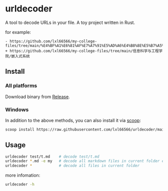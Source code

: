 # urldecoder

A tool to decode URLs in your file. A toy project written in Rust.

for example:

```
- https://github.com/lxl66566/my-college-files/tree/main/%E4%BF%A1%E6%81%AF%E7%A7%91%E5%AD%A6%E4%B8%8E%E5%B7%A5%E7%A8%8B%E5%AD%A6%E9%99%A2/%E5%B5%8C%E5%85%A5%E5%BC%8F%E7%B3%BB%E7%BB%9F
+ https://github.com/lxl66566/my-college-files/tree/main/信息科学与工程学院/嵌入式系统
```

## Install

### All platforms

Download binary from [Release](https://github.com/lxl66566/urldecoder/releases).

### Windows

In addition to the above methods, you can also install it via [scoop](https://scoop.sh/):

```sh
scoop install https://raw.githubusercontent.com/lxl66566/urldecoder/main/urldecoder.json
```

## Usage

```sh
urldecoder test/t.md    # decode test/t.md
urldecoder *.md -e my   # decode all markdown files in current folder except which in `my` folder
urldecoder *            # decode all files in current folder
```

more infomation:

```sh
urldecoder -h
```
